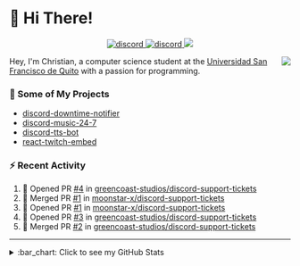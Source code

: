 # :wave: Hi There!

<p align="center">
  <a href="https://discord.gg/mhj3Zsv">
    <img alt="discord" src="https://img.shields.io/discord/730998659008823296.svg?label=&logo=discord&logoColor=ffffff&color=7389D8&labelColor=6A7EC2"/>
  </a>
  <a href="https://twitter.com/moonstar_x99">
    <img alt="discord" src="https://img.shields.io/twitter/follow/moonstar_x99?label=Follow%20Me%21&style=social"/>
  </a>
  <a href="https://badges.pufler.dev">
    <img src="https://badges.pufler.dev/visits/moonstar-x/moonstar-x?style=flat&logo=github">
  </a>
</p>

<img align="right" src="https://media.tenor.com/images/cb8fb20986aac7eef75c8ce6bc3997c0/tenor.gif" />

Hey, I'm Christian, a computer science student at the [Universidad San Francisco de Quito](http://www.usfq.edu.ec/Paginas/Inicio.aspx) with a passion for programming.

### :rocket: Some of My Projects

* [discord-downtime-notifier](https://github.com/moonstar-x/discord-downtime-notifier)
* [discord-music-24-7](https://github.com/moonstar-x/discord-music-24-7)
* [discord-tts-bot](https://github.com/moonstar-x/discord-tts-bot)
* [react-twitch-embed](https://github.com/moonstar-x/react-twitch-embed)

### :zap: Recent Activity

<!--START_SECTION:activity-->
1. 💪 Opened PR [#4](https://github.com//greencoast-studios/discord-support-tickets/pull/4) in [greencoast-studios/discord-support-tickets](https://github.com//greencoast-studios/discord-support-tickets)
2. 🎉 Merged PR [#1](https://github.com//moonstar-x/discord-support-tickets/pull/1) in [moonstar-x/discord-support-tickets](https://github.com//moonstar-x/discord-support-tickets)
3. 💪 Opened PR [#1](https://github.com//moonstar-x/discord-support-tickets/pull/1) in [moonstar-x/discord-support-tickets](https://github.com//moonstar-x/discord-support-tickets)
4. 💪 Opened PR [#3](https://github.com//greencoast-studios/discord-support-tickets/pull/3) in [greencoast-studios/discord-support-tickets](https://github.com//greencoast-studios/discord-support-tickets)
5. 🎉 Merged PR [#2](https://github.com//greencoast-studios/discord-support-tickets/pull/2) in [greencoast-studios/discord-support-tickets](https://github.com//greencoast-studios/discord-support-tickets)
<!--END_SECTION:activity-->

---

<details>
  <summary>
    :bar_chart: Click to see my GitHub Stats
  </summary>
  <p align="center">
    <br>
    <img alt="GitHub Stats" src="https://github-readme-stats.vercel.app/api?username=moonstar-x&count_private=true&show_icons=true&theme=dracula" />
    <br>
    <img alt="GitHub Top Languages" src="https://github-readme-stats.vercel.app/api/top-langs/?username=moonstar-x&layout=compact&theme=dracula" />
  </p>
</details>
